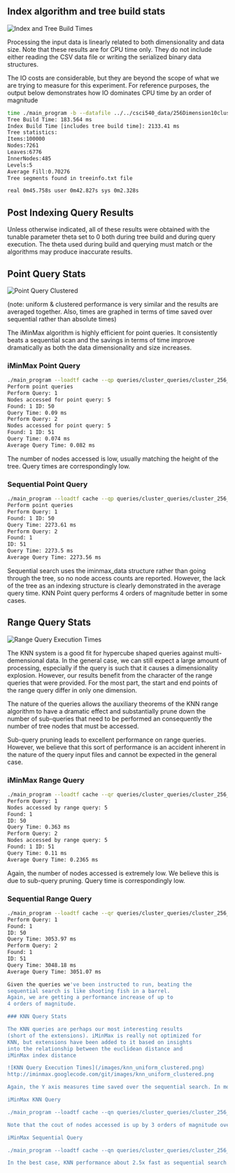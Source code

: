 ## Index algorithm and tree build stats

![Index and Tree Build Times](/images/index_tree_creation_results.png)

Processing the input data is linearly related to both dimensionality and 
data size. Note that these results are for CPU time only. 
They do not include either reading the CSV data file or writing the 
serialized binary data structures.

The IO costs are considerable, but they are beyond the scope of what 
we are trying to measure for this experiment. For reference purposes, 
the output below demonstrates how 
IO dominates CPU time by an order of magnitude

```bash 
time ./main_program -b --datafile ../../csci540_data/256Dimension10cluster100000Points.csv --savetf cache 
Tree Build Time: 183.564 ms 
Index Build Time [includes tree build time]: 2133.41 ms 
Tree statistics: 
Items:100000 
Nodes:7261 
Leaves:6776 
InnerNodes:485 
Levels:5 
Average Fill:0.70276 
Tree segments found in treeinfo.txt file

real 0m45.758s user 0m42.827s sys 0m2.328s 
```

## Post Indexing Query Results

Unless otherwise indicated, all of these results were obtained with the 
tunable parameter theta set to 0 both during tree build and during 
query execution. The theta used during build and querying must 
match or the algorithms may produce inaccurate results.

## Point Query Stats

![Point Query Clustered](/images/point_uniform_clustered.png)

(note: uniform & clustered performance is very similar and the results are averaged together. Also, times are graphed in terms of time saved over sequential rather than absolute times)

The iMinMax algorithm is highly efficient for point queries. It consistently beats a sequential scan and the savings in terms of time improve dramatically as both the data dimensionality and size increases.

### iMinMax Point Query

```bash
./main_program --loadtf cache --qp queries/cluster_queries/cluster_256_100000_qp.txt 
Perform point queries 
Perform Query: 1 
Nodes accessed for point query: 5 
Found: 1 ID: 50 
Query Time: 0.09 ms 
Perform Query: 2 
Nodes accessed for point query: 5 
Found: 1 ID: 51 
Query Time: 0.074 ms 
Average Query Time: 0.082 ms
```

The number of nodes accessed is low, usually matching the height of 
the tree. Query times are correspondingly low.

### Sequential Point Query

```bash
./main_program --loadtf cache --qp queries/cluster_queries/cluster_256_100000_qp.txt -s 
Perform point queries 
Perform Query: 1 
Found: 1 ID: 50 
Query Time: 2273.61 ms 
Perform Query: 2 
Found: 1 
ID: 51 
Query Time: 2273.5 ms 
Average Query Time: 2273.56 ms
```

Sequential search uses the iminmax_data structure rather than going 
through the tree, so no node access counts are reported. 
However, the lack of the tree as an indexing structure is 
clearly demonstrated in the average query time. 
KNN Point query performs 4 orders of magnitude better in some cases.

## Range Query Stats

![Range Query Execution Times](/images/range_uniform_clustered.png)


The KNN system is a good fit for hypercube shaped queries against 
multi-demensional data. In the general case, we can still expect a 
large amount of processing, especially if the query is such that it 
causes a dimensionality explosion. However, our results benefit from the 
character of the range queries that were provided. For the most part, 
the start and end points of the range query differ in only one dimension.

The nature of the queries allows the auxiliary theorems of the 
KNN range algorithm to have a dramatic effect and substantially 
prune down the number of sub-queries that need to be performed 
an consequently the number of tree nodes that must be accessed.

Sub-query pruning leads to excellent performance on range queries. 
However, we believe that this sort of performance is an accident 
inherent in the nature of the query input files and cannot be 
expected in the general case.

### iMinMax Range Query

```bash
./main_program --loadtf cache --qr queries/cluster_queries/cluster_256_100000_qrw.txt 
Perform Query: 1 
Nodes accessed by range query: 5 
Found: 1 
ID: 50 
Query Time: 0.363 ms 
Perform Query: 2 
Nodes accessed by range query: 5 
Found: 1 ID: 51 
Query Time: 0.11 ms 
Average Query Time: 0.2365 ms
```
Again, the number of nodes accessed is extremely low. 
We believe this is due to sub-query pruning. 
Query time is correspondingly low.

### Sequential Range Query

```bash
./main_program --loadtf cache --qr queries/cluster_queries/cluster_256_100000_qrw.txt -s 
Perform Query: 1 
Found: 1 
ID: 50 
Query Time: 3053.97 ms 
Perform Query: 2 
Found: 1 
ID: 51 
Query Time: 3048.18 ms 
Average Query Time: 3051.07 ms

Given the queries we've been instructed to run, beating the 
sequential search is like shooting fish in a barrel. 
Again, we are getting a performance increase of up to 
4 orders of magnitude.

### KNN Query Stats

The KNN queries are perhaps our most interesting results 
(short of the extensions). iMinMax is really not optimized for 
KNN, but extensions have been added to it based on insights 
into the relationship between the euclidean distance and 
iMinMax index distance

![KNN Query Execution Times](/images/knn_uniform_clustered.png)
http://iminmax.googlecode.com/git/images/knn_uniform_clustered.png

Again, the Y axis measures time saved over the sequential search. In most cases, iMinMax KNN performs better than sequential, but in some cases it performs worse. In general the iMinMax KNN query performs better as the dimensionality of the dataset increases.

iMinMax KNN Query

./main_program --loadtf cache --qn queries/cluster_queries/cluster_256_100000_qn.txt --knn 3 Perform Query: 1 Nodes accessed for KNN query: 5540 Results: Neighbor: 50; Distance: 0 Neighbor: 8808; Distance: 0.565941 Neighbor: 7065; Distance: 0.576985 Query Time: 2703.86 ms Perform Query: 2 Nodes accessed for KNN query: 5807 Results: Neighbor: 51; Distance: 0 Neighbor: 6058; Distance: 0.561889 Neighbor: 3341; Distance: 0.577814 Query Time: 2912.45 ms Average Query Time: 2808.16 ms

Note that the cout of nodes accessed is up by 3 orders of magnitude over the earlier queries. CPU time is up even more (due to the extra computational work of calculating distances). No more free lunch.

iMinMax Sequential Query

./main_program --loadtf cache --qn queries/cluster_queries/cluster_256_100000_qn.txt --knn 3 -s Perform Query: 1 Results: Neighbor: 50; Distance: 0 Neighbor: 8808; Distance: 0.565941 Neighbor: 8541; Distance: 0.576095 Query Time: 6879.39 ms Perform Query: 2 Results: Neighbor: 51; Distance: 0 Neighbor: 6058; Distance: 0.561889 Neighbor: 3119; Distance: 0.571302 Query Time: 6879.4 ms Average Query Time: 6879.39 ms

In the best case, KNN performance about 2.5x fast as sequential search. It's a far cry from improvements of orders of magnitude we saw in earlier. But these are the most expensive queries of the main set and the improvements we are getting amount to real, human perceptible improvements. If not dramatic, they are at least respectable.

